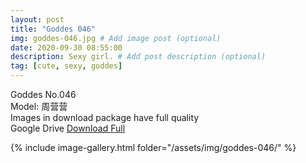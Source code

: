 ```yaml
---
layout: post
title: "Goddes 046"
img: goddes-046.jpg # Add image post (optional)
date: 2020-09-30 08:55:00
description: Sexy girl. # Add post description (optional)
tag: [cute, sexy, goddes]
---
```

Goddes No.046  
Model: 周营营               
Images in download package have full quality                    
Google Drive [Download Full](http://gestyy.com/eeBrwA)

{% include image-gallery.html folder="/assets/img/goddes-046/" %}
